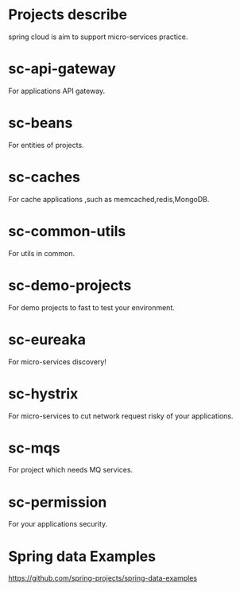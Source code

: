 # Projects describe

spring cloud is aim to support micro-services practice.

# sc-api-gateway

For applications API gateway.

# sc-beans

For entities of projects.

# sc-caches

For cache applications ,such as memcached,redis,MongoDB.

# sc-common-utils

For utils in common.

# sc-demo-projects

For demo projects to fast to test your environment.

# sc-eureaka

For  micro-services discovery!

# sc-hystrix

For  micro-services to cut network request risky of your applications.

# sc-mqs

For project which needs MQ services.

# sc-permission

For your applications security.


# Spring data Examples

https://github.com/spring-projects/spring-data-examples
